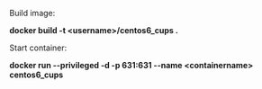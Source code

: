 Build image:

**docker build -t \<username\>/centos6_cups .**

Start container:

**docker run --privileged -d -p 631:631 --name \<containername\> centos6_cups**
